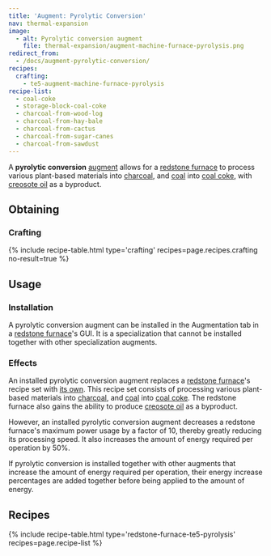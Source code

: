 ```yaml
---
title: 'Augment: Pyrolytic Conversion'
nav: thermal-expansion
image:
  - alt: Pyrolytic conversion augment
    file: thermal-expansion/augment-machine-furnace-pyrolysis.png
redirect_from:
  - /docs/augment-pyrolytic-conversion/
recipes:
  crafting:
    - te5-augment-machine-furnace-pyrolysis
recipe-list:
  - coal-coke
  - storage-block-coal-coke
  - charcoal-from-wood-log
  - charcoal-from-hay-bale
  - charcoal-from-cactus
  - charcoal-from-sugar-canes
  - charcoal-from-sawdust
---
```


A **pyrolytic conversion** [augment](/docs/thermal-expansion/augments/) allows for a [redstone
furnace](/docs/thermal-expansion/redstone-furnace/) to process various plant-based materials into
[charcoal](https://minecraft.gamepedia.com/Charcoal), and
[coal](https://minecraft.gamepedia.com/Coal) into [coal coke](/docs/thermal-foundation/coal-coke/),
with [creosote oil](/docs/thermal-foundation/creosote-oil/) as a byproduct.


Obtaining
---------

### Crafting
{% include recipe-table.html type='crafting' recipes=page.recipes.crafting no-result=true %}


Usage
-----

### Installation
A pyrolytic conversion augment can be installed in the Augmentation tab in a
[redstone furnace](/docs/thermal-expansion/redstone-furnace/)'s GUI. It is a specialization that
cannot be installed together with other specialization augments.

### Effects
An installed pyrolytic conversion augment replaces a [redstone
furnace](/docs/thermal-expansion/redstone-furnace/)'s recipe set with [its own](#recipes). This
recipe set consists of processing various plant-based materials into
[charcoal](https://minecraft.gamepedia.com/Charcoal), and
[coal](https://minecraft.gamepedia.com/Coal) into [coal coke](/docs/thermal-foundation/coal-coke/).
The redstone furnace also gains the ability to produce [creosote
oil](/docs/thermal-foundation/creosote-oil/) as a byproduct.

However, an installed pyrolytic conversion augment decreases a redstone
furnace's maximum power usage by a factor of 10, thereby greatly reducing its
processing speed. It also increases the amount of energy required per operation
by 50%.

If pyrolytic conversion is installed together with other augments that increase
the amount of energy required per operation, their energy increase percentages
are added together before being applied to the amount of energy.


Recipes
-------

{% include recipe-table.html type='redstone-furnace-te5-pyrolysis' recipes=page.recipe-list %}
